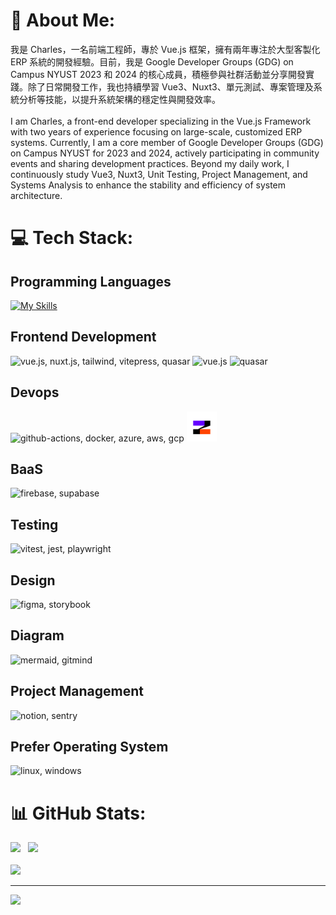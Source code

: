 # 💫 About Me:
我是 Charles，一名前端工程師，專於 Vue.js 框架，擁有兩年專注於大型客製化 ERP 系統的開發經驗。目前，我是 Google Developer Groups (GDG) on Campus NYUST 2023 和 2024 的核心成員，積極參與社群活動並分享開發實踐。除了日常開發工作，我也持續學習 Vue3、Nuxt3、單元測試、專案管理及系統分析等技能，以提升系統架構的穩定性與開發效率。<br><br>I am Charles, a front-end developer specializing in the Vue.js Framework with two years of experience focusing on large-scale, customized ERP systems. Currently, I am a core member of Google Developer Groups (GDG) on Campus NYUST for 2023 and 2024, actively participating in community events and sharing development practices. Beyond my daily work, I continuously study Vue3, Nuxt3, Unit Testing, Project Management, and Systems Analysis to enhance the stability and efficiency of system architecture.

# 💻 Tech Stack:
## Programming Languages
[![My Skills](https://skills-icons.vercel.app/api/icons?i=js,ts,python,cpp)](https://skills-icons.vercel.app/api/)

## Frontend Development
<div>
  <img src="https://skills-icons.vercel.app/api/icons?i=vuejs,nuxtjs,tailwind" alt="vue.js, nuxt.js, tailwind, vitepress, quasar" />
  <img src="https://raw.githubusercontent.com/vuejs/vitepress/67b7d5d87814ecf55cf39536de74272b1b76ff6d/docs/public/vitepress-logo-mini.svg" alt="vue.js" width="48" height="48">
  <img src="https://cdn.quasar.dev/logo-v2/svg/logo-dark.svg" alt="quasar" width="48" height="48">
</div>

## Devops
<div>
  <img src="https://skills-icons.vercel.app/api/icons?i=githubactions,docker,azure,aws,gcp" alt="github-actions, docker, azure, aws, gcp">
  <img src="https://github.com/zeabur/zeabur/blob/main/docs/public/favicon.svg" alt="zeabur" width="48" height="48">
</div>

## BaaS
<div>
  <img src="https://skills-icons.vercel.app/api/icons?i=firebase,supabase" alt="firebase, supabase">
</div>

## Testing
<div>
  <img src="https://skills-icons.vercel.app/api/icons?i=vitest,jest, playwright" alt="vitest, jest, playwright">
</div>

## Design
<div>
  <img src="https://skills-icons.vercel.app/api/icons?i=figma, storybook" alt="figma, storybook">
</div>

## Diagram
<div>
  <img src="https://skills-icons.vercel.app/api/icons?i=mermaid, gitmind" alt="mermaid, gitmind">
</div>

## Project Management
<img src="https://skills-icons.vercel.app/api/icons?i=notion,sentry" alt="notion, sentry">

## Prefer Operating System
<img src="https://skills-icons.vercel.app/api/icons?i=linux,windows" alt="linux, windows">

# 📊 GitHub Stats:
  <div>
    <img height="200px" src="https://github-readme-stats.vercel.app/api?username=Charles5277&theme=midnight-purple&hide_border=false&include_all_commits=true&count_private=true">
    &nbsp;
    <img height="200px" src="https://github-readme-stats.vercel.app/api/top-langs/?username=Charles5277&theme=midnight-purple&hide_border=false&include_all_commits=true&count_private=true&layout=compact">  
  </div>

  <br>
  <img height="200px"  src="https://github-readme-streak-stats.herokuapp.com/?user=Charles5277&theme=midnight-purple&hide_border=false"><br/>

---
[![](https://visitcount.itsvg.in/api?id=Charles5277&icon=2&color=11)](https://visitcount.itsvg.in)

<!-- Proudly created with GPRM ( https://gprm.itsvg.in ) -->
